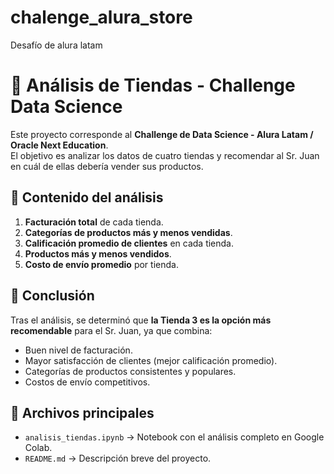 # chalenge_alura_store
Desafío de alura latam
# 🛒 Análisis de Tiendas - Challenge Data Science

Este proyecto corresponde al **Challenge de Data Science - Alura Latam / Oracle Next Education**.  
El objetivo es analizar los datos de cuatro tiendas y recomendar al Sr. Juan en cuál de ellas debería vender sus productos.  

## 📌 Contenido del análisis
1. **Facturación total** de cada tienda.  
2. **Categorías de productos más y menos vendidas**.  
3. **Calificación promedio de clientes** en cada tienda.  
4. **Productos más y menos vendidos**.  
5. **Costo de envío promedio** por tienda.  

## 🚀 Conclusión
Tras el análisis, se determinó que **la Tienda 3 es la opción más recomendable** para el Sr. Juan, ya que combina:  
- Buen nivel de facturación.  
- Mayor satisfacción de clientes (mejor calificación promedio).  
- Categorías de productos consistentes y populares.  
- Costos de envío competitivos.  

## 📂 Archivos principales
- `analisis_tiendas.ipynb` → Notebook con el análisis completo en Google Colab.  
- `README.md` → Descripción breve del proyecto.  
